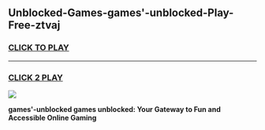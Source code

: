 
## Unblocked-Games-games'-unblocked-Play-Free-ztvaj
<h3>
<a href="https://premium76.site?title=games'-unblocked&ref=18A1">CLICK TO PLAY</a></h3>
<hr>

<h3>
<a href="https://premium76.site?title=games'-unblocked&ref=18A1">CLICK 2 PLAY</a>
  
</h3>

<a href="https://premium76.site?title=games'-unblocked&ref=18A1"><img src="https://clearcache.store/games.png"></a>


**games'-unblocked games unblocked: Your Gateway to Fun and Accessible Online Gaming**
